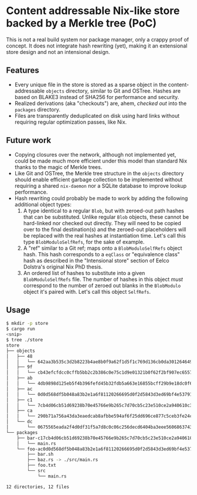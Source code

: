 # Content addressable Nix-like store backed by a Merkle tree (PoC)

This is not a real build system nor package manager, only a crappy proof of
concept. It does not integrate hash rewriting (yet), making it an extensional
store design and not an intensional design.

## Features

* Every unique file in the store is stored as a sparse object in the
  content-addressable `objects` directory, similar to Git and OSTree. Hashes are
  based on BLAKE3 instead of SHA256 for performance and security.
* Realized derivations (aka "checkouts") are, ahem, _checked out_ into the
  `packages` directory.
* Files are transparently deduplicated on disk using hard links without
  requiring regular optimization passes, like Nix.

## Future work

* Copying closures over the network, although not implemented yet, could be made
  much more efficient under this model than standard Nix thanks to the magic of
  Merkle trees.
* Like Git and OSTree, the Merkle tree structure in the `objects` directory
  should enable efficient garbage collection to be implemented without requiring
  a shared `nix-daemon` nor a SQLite database to improve lookup performance.
* Hash rewriting could probably be made to work by adding the following
  additional object types:
  1. A type identical to a regular `Blob`, but with zeroed-out path hashes that
     can be substituted. Unlike regular `Blob` objects, these cannot be
     hard-linked nor checked out directly. They will need to be copied over to
     the final destination(s) and the zeroed-out placeholders will be replaced
     with the real hashes at instantiation time. Let's call this type
     `BlobModuloSelfRefs`, for the sake of example.
  2. A "ref" similar to a Git ref; maps onto a `BlobModuloSelfRefs` object hash.
     This hash corresponds to a `eqClass` or "equivalence class" hash as
     described in the "Intensional store" section of Eelco Dolstra's original
     Nix PhD thesis.
  3. An ordered list of hashes to substitute into a given `BlobModuloSelfRefs`
     file. The number of hashes in this object _must_ correspond to the number
     of zeroed out blanks in the `BlobModulo` object it's paired with. Let's
     call this object `SelfRefs`.

## Usage

```bash
$ mkdir -p store
$ cargo run
<snip>
$ tree ./store
store
├── objects
│   ├── 48
│   │   └── 642aa3b535c3d2b8223b4ae8b0f9a62f1d5f1c769d136cb0da301264649603.tree
│   ├── 9f
│   │   └── cb43efcfdcc0cffb5bb2c2b386c0e75c1d9e01321b0f62f2bf907ec6557f60.blob
│   ├── ab
│   │   └── 4db9898d125eb5f4b396fefd45b32fdb5a663e16855bcff29b9e18dc0f6f2f.blob
│   ├── ac
│   │   └── 0d0d568df5b048a83b2e1a6f81120266695d0f2d5843d3ed69bf4e5379146d.pkg
│   ├── c1
│   │   └── 7cb4d06cb51d69238b70e45766e9b265c7d70cb5c23e510ce2a940610c3e64.pkg
│   ├── ca
│   │   └── 290b71a756a43da3eaedcab8afbbe594af6f25dd696ce877c5ceb3fe24c892.blob
│   └── dc
│       └── 0675565eada2f4d0df31f5a7d8c0c06c256decd6404ba3eee560686374332f.tree
└── packages
    ├── bar-c17cb4d06cb51d69238b70e45766e9b265c7d70cb5c23e510ce2a940610c3e64
    │   └── main.rs
    └── foo-ac0d0d568df5b048a83b2e1a6f81120266695d0f2d5843d3ed69bf4e5379146d
        ├── bar.sh
        ├── baz.rs -> ./src/main.rs
        ├── foo.txt
        └── src
            └── main.rs

12 directories, 12 files
```
